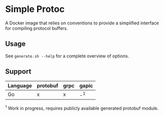 # Simple Protoc

A Docker image that relies on conventions to provide a simplified interface for
compiling protocol buffers.

## Usage

See `generate.sh --help` for a complete overview of options.

## Support

| Language | protobuf | grpc | gapic         |
|---------|----------|------|---------------|
| Go      | x        | x    | -<sup>1</sup> |

<sup>1</sup> Work in progress, requires publicly available generated protobuf
module.
